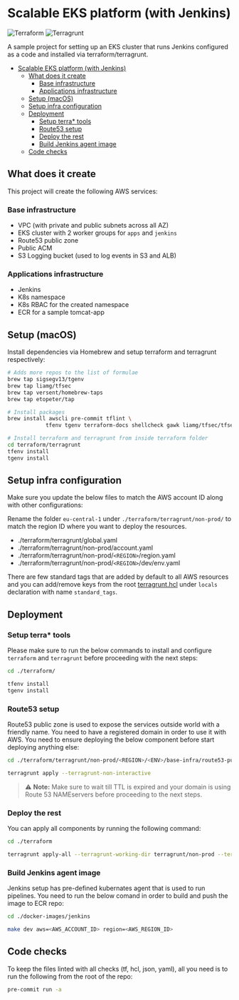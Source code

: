 # Scalable EKS platform (with Jenkins)

![Terraform](https://img.shields.io/badge/Terraform-v0.13-blue.svg)
![Terragrunt](https://img.shields.io/badge/Terragrunt-v0.26-blue.svg)

A sample project for setting up an EKS cluster that runs Jenkins configured as a code and installed via terraform/terragrunt.

- [Scalable EKS platform (with Jenkins)](#scalable-eks-platform-with-jenkins)
  - [What does it create](#what-does-it-create)
    - [Base infrastructure](#base-infrastructure)
    - [Applications infrastructure](#applications-infrastructure)
  - [Setup (macOS)](#setup-macos)
  - [Setup infra configuration](#setup-infra-configuration)
  - [Deployment](#deployment)
    - [Setup terra* tools](#setup-terra-tools)
    - [Route53 setup](#route53-setup)
    - [Deploy the rest](#deploy-the-rest)
    - [Build Jenkins agent image](#build-jenkins-agent-image)
  - [Code checks](#code-checks)

## What does it create

This project will create the following AWS services:

### Base infrastructure

- VPC (with private and public subnets across all AZ)
- EKS cluster with 2 worker groups for `apps` and `jenkins`
- Route53 public zone
- Public ACM
- S3 Logging bucket (used to log events in S3 and ALB)

### Applications infrastructure

- Jenkins
- K8s namespace
- K8s RBAC for the created namespace
- ECR for a sample tomcat-app

## Setup (macOS)

Install dependencies via Homebrew and setup terraform and terragrunt respectively:

  ```bash
  # Adds more repos to the list of formulae
  brew tap sigsegv13/tgenv
  brew tap liamg/tfsec
  brew tap versent/homebrew-taps
  brew tap etopeter/tap

  # Install packages
  brew install awscli pre-commit tflint \
              tfenv tgenv terraform-docs shellcheck gawk liamg/tfsec/tfsec

  # Install terraform and terragrunt from inside terraform folder
  cd terraform/terragrunt
  tfenv install
  tgenv install
  ```

## Setup infra configuration

Make sure you update the below files to match the AWS account ID along with other configurations:

Rename the folder `eu-central-1` under `./terraform/terragrunt/non-prod/` to match the region ID where you want to deploy the resources.

- ./terraform/terragrunt/global.yaml
- ./terraform/terragrunt/non-prod/account.yaml
- ./terraform/terragrunt/non-prod/`<REGION>`/region.yaml
- ./terraform/terragrunt/non-prod/`<REGION>`/dev/env.yaml

There are few standard tags that are added by default to all AWS resources and you can add/remove keys from the root [terragrunt.hcl](./terraform/terragrunt/terragrunt.hcl) under `locals` declaration with name `standard_tags`.

## Deployment

### Setup terra* tools

Please make sure to run the below commands to install and configure `terraform` and `terragrunt` before proceeding with the next steps:

```bash
cd ./terraform/

tfenv install
tgenv install
```

### Route53 setup

Route53 public zone is used to expose the services outside world with a friendly name.
You need to have a registered domain in order to use it with AWS. You need to ensure deploying the below component before start deploying anything else:

```bash
cd ./terraform/terragrunt/non-prod/<REGION>/<ENV>/base-infra/route53-public

terragrunt apply --terragrunt-non-interactive
```

> ⚠️ **Note:**  Make sure to wait till TTL is expired and your domain is using Route 53 NAMEservers before proceeding to the next steps.

### Deploy the rest

You can apply all components by running the following command:

```bash
cd ./terraform

terragrunt apply-all --terragrunt-working-dir terragrunt/non-prod --terragrunt-non-interactive --terragrunt-parallelism 1
```

### Build Jenkins agent image

Jenkins setup has pre-defined kubernates agent that is used to run pipelines. You need to run the below comand in order to build and push the image to ECR repo:

```bash
cd ./docker-images/jenkins

make dev aws=<AWS_ACCOUNT_ID> region=<AWS_REGION_ID>
```

## Code checks

To keep the files linted with all checks (tf, hcl, json, yaml), all you need is to run the following from the root of the repo:

```bash
pre-commit run -a
```
